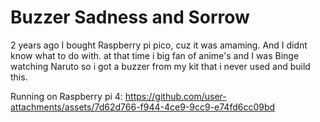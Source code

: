 # Buzzer Sadness and Sorrow
 
2 years ago I bought Raspberry pi pico, cuz it was amaming. And I didnt know what to do with. at that time i big fan of anime's and I was Binge watching Naruto so i got a buzzer from my kit that i never used and build this.

Running on Raspberry pi 4:
https://github.com/user-attachments/assets/7d62d766-f944-4ce9-9cc9-e74fd6cc09bd

